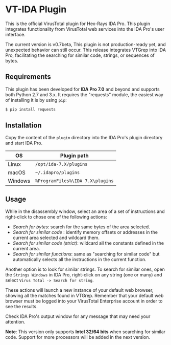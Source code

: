 # VT-IDA Plugin
This is the official VirusTotal plugin for Hex-Rays IDA Pro. This plugin integrates functionality from VirusTotal web services into the IDA Pro's user interface. 

The current version is v0.7beta, This plugin is not production-ready yet, and unexpected behavior can still occur. This release integrates VTGrep into IDA Pro, facilitating the searching for similar code, strings, or sequences of bytes.

## Requirements
This plugin has been developed for **IDA Pro 7.0** and beyond and supports both Python 2.7 and 3.x. 
It requires the "requests" module, the easiest way of installing it is by using ``pip``:

```bash
$ pip install requests
```

## Installation
Copy the content of the ``plugin`` directory into the IDA Pro's plugin directory and start IDA Pro. 

| OS      | Plugin path                                 |
| ------- | ------------------------------------------- |
| Linux   | `/opt/ida-7.X/plugins`                      |
| macOS   | `~/.idapro/plugins`                         |
| Windows | `%ProgramFiles%\IDA 7.X\plugins`       |


## Usage
While in the disassembly window, select an area of a set of instructions and right-click to chose one of the following actions:

* *Search for bytes*: search for the same bytes of the area selected.
* *Search for similar code* : identify memory offsets or addresses in the current area selected and wildcard them.
* *Search for similar code (strict)*: wildcard all the constants defined in the current area.
* *Search for similar functions*: same as "searching for similar code" but automatically selects all the instructions in the current function.

Another option is to look for similar strings. To search for similar ones, open the `Strings Windows` in IDA Pro, right-click on any string (one or many) and select `Virus Total -> Search for string`. 

These actions will launch a new instance of your default web browser, showing all the matches found in VTGrep. Remember that your default web browser must be logged into your VirusTotal Enterprise account in order to see the results.

Check IDA Pro's output window for any message that may need your attention.

**Note**: This version only supports **Intel 32/64 bits** when searching for similar code. Support for more processors will be added in the next version. 
